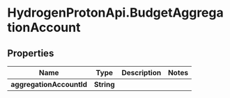 # HydrogenProtonApi.BudgetAggregationAccount

## Properties
Name | Type | Description | Notes
------------ | ------------- | ------------- | -------------
**aggregationAccountId** | **String** |  | 


